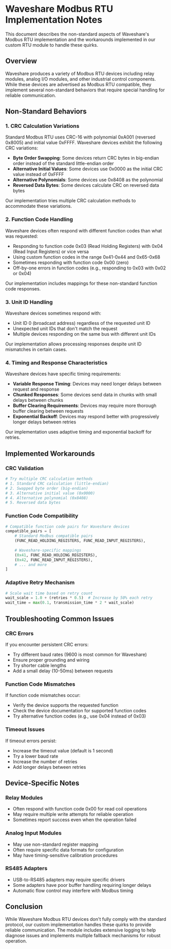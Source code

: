 # Waveshare Modbus RTU Implementation Notes

This document describes the non-standard aspects of Waveshare's Modbus RTU implementation and the workarounds implemented in our custom RTU module to handle these quirks.

## Overview

Waveshare produces a variety of Modbus RTU devices including relay modules, analog I/O modules, and other industrial control components. While these devices are advertised as Modbus RTU compatible, they implement several non-standard behaviors that require special handling for reliable communication.

## Non-Standard Behaviors

### 1. CRC Calculation Variations

Standard Modbus RTU uses CRC-16 with polynomial 0xA001 (reversed 0x8005) and initial value 0xFFFF. Waveshare devices exhibit the following CRC variations:

- **Byte Order Swapping**: Some devices return CRC bytes in big-endian order instead of the standard little-endian order
- **Alternative Initial Values**: Some devices use 0x0000 as the initial CRC value instead of 0xFFFF
- **Alternative Polynomials**: Some devices use 0x8408 as the polynomial
- **Reversed Data Bytes**: Some devices calculate CRC on reversed data bytes

Our implementation tries multiple CRC calculation methods to accommodate these variations.

### 2. Function Code Handling

Waveshare devices often respond with different function codes than what was requested:

- Responding to function code 0x03 (Read Holding Registers) with 0x04 (Read Input Registers) or vice versa
- Using custom function codes in the range 0x41-0x44 and 0x65-0x68
- Sometimes responding with function code 0x00 (zero)
- Off-by-one errors in function codes (e.g., responding to 0x03 with 0x02 or 0x04)

Our implementation includes mappings for these non-standard function code responses.

### 3. Unit ID Handling

Waveshare devices sometimes respond with:

- Unit ID 0 (broadcast address) regardless of the requested unit ID
- Unexpected unit IDs that don't match the request
- Multiple devices responding on the same bus with different unit IDs

Our implementation allows processing responses despite unit ID mismatches in certain cases.

### 4. Timing and Response Characteristics

Waveshare devices have specific timing requirements:

- **Variable Response Timing**: Devices may need longer delays between request and response
- **Chunked Responses**: Some devices send data in chunks with small delays between chunks
- **Buffer Clearing Requirements**: Devices may require more thorough buffer clearing between requests
- **Exponential Backoff**: Devices may respond better with progressively longer delays between retries

Our implementation uses adaptive timing and exponential backoff for retries.

## Implemented Workarounds

### CRC Validation

```python
# Try multiple CRC calculation methods
# 1. Standard CRC calculation (little-endian)
# 2. Swapped byte order (big-endian)
# 3. Alternative initial value (0x0000)
# 4. Alternative polynomial (0x8408)
# 5. Reversed data bytes
```

### Function Code Compatibility

```python
# Compatible function code pairs for Waveshare devices
compatible_pairs = [
    # Standard Modbus compatible pairs
    (FUNC_READ_HOLDING_REGISTERS, FUNC_READ_INPUT_REGISTERS),
    
    # Waveshare-specific mappings
    (0x41, FUNC_READ_HOLDING_REGISTERS),
    (0x42, FUNC_READ_INPUT_REGISTERS),
    # ... and more
]
```

### Adaptive Retry Mechanism

```python
# Scale wait time based on retry count
wait_scale = 1.0 + (retries * 0.5)  # Increase by 50% each retry
wait_time = max(0.1, transmission_time * 2 * wait_scale)
```

## Troubleshooting Common Issues

### CRC Errors

If you encounter persistent CRC errors:
- Try different baud rates (9600 is most common for Waveshare)
- Ensure proper grounding and wiring
- Try shorter cable lengths
- Add a small delay (10-50ms) between requests

### Function Code Mismatches

If function code mismatches occur:
- Verify the device supports the requested function
- Check the device documentation for supported function codes
- Try alternative function codes (e.g., use 0x04 instead of 0x03)

### Timeout Issues

If timeout errors persist:
- Increase the timeout value (default is 1 second)
- Try a lower baud rate
- Increase the number of retries
- Add longer delays between retries

## Device-Specific Notes

### Relay Modules

- Often respond with function code 0x00 for read coil operations
- May require multiple write attempts for reliable operation
- Sometimes report success even when the operation failed

### Analog Input Modules

- May use non-standard register mapping
- Often require specific data formats for configuration
- May have timing-sensitive calibration procedures

### RS485 Adapters

- USB-to-RS485 adapters may require specific drivers
- Some adapters have poor buffer handling requiring longer delays
- Automatic flow control may interfere with Modbus timing

## Conclusion

While Waveshare Modbus RTU devices don't fully comply with the standard protocol, our custom implementation handles these quirks to provide reliable communication. The module includes extensive logging to help diagnose issues and implements multiple fallback mechanisms for robust operation.

